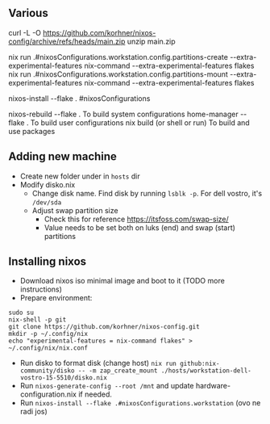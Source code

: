 ## Various

curl -L -O https://github.com/korhner/nixos-config/archive/refs/heads/main.zip
unzip main.zip

nix run .#nixosConfigurations.workstation.config.partitions-create --extra-experimental-features nix-command --extra-experimental-features flakes
nix run .#nixosConfigurations.workstation.config.partitions-mount --extra-experimental-features nix-command --extra-experimental-features flakes

nixos-install --flake . #nixosConfigurations

nixos-rebuild --flake . To build system configurations
home-manager --flake . To build user configurations
nix build (or shell or run) To build and use packages


## Adding new machine

- Create new folder under in `hosts` dir
- Modify disko.nix
  - Change disk name. Find disk by running `lsblk -p`. For dell vostro, it's `/dev/sda`
  - Adjust swap partition size
    - Check this for reference https://itsfoss.com/swap-size/
    - Value needs to be set both on luks (end) and swap (start) partitions

## Installing nixos

- Download nixos iso minimal image and boot to it (TODO more instructions)
- Prepare environment:
```shell
sudo su
nix-shell -p git
git clone https://github.com/korhner/nixos-config.git
mkdir -p ~/.config/nix
echo "experimental-features = nix-command flakes" > ~/.config/nix/nix.conf
```
- Run disko to format disk (change host) `nix run github:nix-community/disko -- -m zap_create_mount ./hosts/workstation-dell-vostro-15-5510/disko.nix`
- Run `nixos-generate-config --root /mnt` and update hardware-configuration.nix if needed.
- Run `nixos-install --flake .#nixosConfigurations.workstation` (ovo ne radi jos)